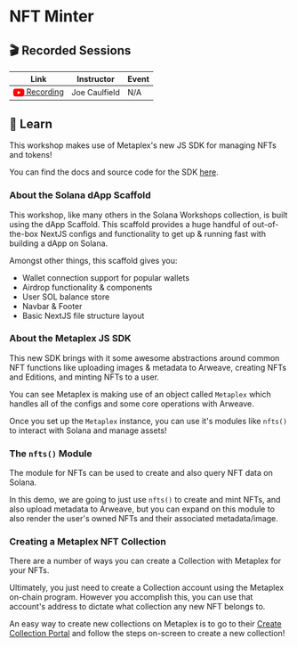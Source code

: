 # NFT Minter

## 🎬 Recorded Sessions
| Link | Instructor | Event |
| ---- | ---------- | ----- |
| [<img src="https://raw.githubusercontent.com/Solana-Workshops/.github/main/.docs/youtube-icon.png" alt="youtube" width="20" align="center"/> Recording](https://youtu.be/Fx7NTkn6IGc) | Joe Caulfield | N/A |

## 📗 Learn

This workshop makes use of Metaplex's new JS SDK for managing NFTs and tokens!   
   
You can find the docs and source code for the SDK [here](https://github.com/metaplex-foundation/js).   
   
### About the Solana dApp Scaffold
This workshop, like many others in the Solana Workshops collection, is built using the dApp Scaffold. This scaffold provides a huge handful of out-of-the-box NextJS configs and functionality to get up & running fast with building a dApp on Solana.   
   
Amongst other things, this scaffold gives you:
* Wallet connection support for popular wallets
* Airdrop functionality & components
* User SOL balance store
* Navbar & Footer
* Basic NextJS file structure layout

### About the Metaplex JS SDK
This new SDK brings with it some awesome abstractions around common NFT functions like uploading images & metadata to Arweave, creating NFTs and Editions, and minting NFTs to a user.   
   
You can see Metaplex is making use of an object called `Metaplex` which handles all of the configs and some core operations with Arweave.   
   
Once you set up the `Metaplex` instance, you can use it's modules like `nfts()` to interact with Solana and manage assets!

### The `nfts()` Module
The module for NFTs can be used to create and also query NFT data on Solana.   
   
In this demo, we are going to just use `nfts()` to create and mint NFTs, and also upload metadata to Arweave, but you can expand on this module to also render the user's owned NFTs and their associated metadata/image.

### Creating a Metaplex NFT Collection
There are a number of ways you can create a Collection with Metaplex for your NFTs.   
   
Ultimately, you just need to create a Collection account using the Metaplex on-chain program. However you accomplish this, you can use that account's address to dictate what collection any new NFT belongs to.   
   
An easy way to create new collections on Metaplex is to go to their [Create Collection Portal](https://collections.metaplex.com/) and follow the steps on-screen to create a new collection!